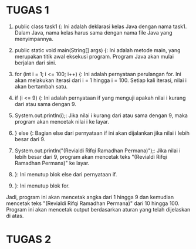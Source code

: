 # TUGAS 1
1. public class task1 {: Ini adalah deklarasi kelas Java dengan nama task1. Dalam Java, nama kelas harus sama dengan nama file Java yang menyimpannya.

2. public static void main(String[] args) {: Ini adalah metode main, yang merupakan titik awal eksekusi program. Program Java akan mulai berjalan dari sini.

3. for (int i = 1; i <= 100; i++) {: Ini adalah pernyataan perulangan for. Ini akan melakukan iterasi dari i = 1 hingga i = 100. Setiap kali iterasi, nilai i akan bertambah satu.

4. if (i <= 9) {: Ini adalah pernyataan if yang menguji apakah nilai i kurang dari atau sama dengan 9.

5. System.out.println(i);: Jika nilai i kurang dari atau sama dengan 9, maka program akan mencetak nilai i ke layar.

6. } else {: Bagian else dari pernyataan if ini akan dijalankan jika nilai i lebih besar dari 9.

7. System.out.println("(Revialdi Rifqi Ramadhan Permana)");: Jika nilai i lebih besar dari 9, program akan mencetak teks "(Revialdi Rifqi Ramadhan Permana)" ke layar.

8. }: Ini menutup blok else dari pernyataan if.

9. }: Ini menutup blok for.

Jadi, program ini akan mencetak angka dari 1 hingga 9 dan kemudian mencetak teks "(Revialdi Rifqi Ramadhan Permana)" dari 10 hingga 100. Program ini akan mencetak output berdasarkan aturan yang telah dijelaskan di atas.
# TUGAS 2
